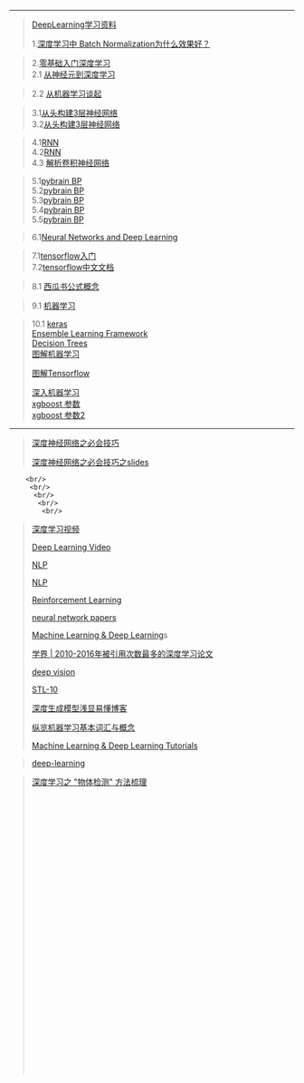 ------------
> [DeepLearning学习资料](http://blog.csdn.net/hjimce/article/details/45421595)
>
> 
>
> 1.[深度学习中 Batch Normalization为什么效果好？](https://www.zhihu.com/question/38102762)


> 2.[零基础入门深度学习](https://www.zybuluo.com/hanbingtao/note/433855)    <br/>
> 2.1 [从神经元到深度学习](http://www.cnblogs.com/subconscious/p/5058741.html?utm_source=qq&utm_medium=social) <br/>

> 2.2 [从机器学习谈起](http://www.cnblogs.com/subconscious/p/4107357.html?utm_source=qq&utm_medium=social) <br/>


> 3.1[从头构建3层神经网络](http://www.wildml.com/2015/09/implementing-a-neural-network-from-scratch/)   <br/>
> 3.2[从头构建3层神经网络](https://github.com/dennybritz/nn-from-scratch)    <br/>

> 4.1[RNN](http://www.wildml.com/2015/09/recurrent-neural-networks-tutorial-part-1-introduction-to-rnns/)    <br/>
> 4.2[RNN](http://neuralnetworksanddeeplearning.com/chap2.html)    <br/>4.3 [解析卷积神经网络](http://210.28.132.67/weixs/book/CNN_book.html)<br/>


> 5.1[pybrain BP](http://pybrain.org/docs/index.html) <br/>
> 5.2[pybrain BP](http://pybrain.org/pages/features)  <br/>
> 5.3[pybrain BP](https://github.com/pybrain/pybrain/blob/master/examples/supervised/neuralnets%2Bsvm/example_rnn.py) <br/>
> 5.4[pybrain BP](http://galaxy.agh.edu.pl/~vlsi/AI/backp_t_en/backprop.html) <br/>
> 5.5[pybrain BP](https://iamtrask.github.io/2015/07/12/basic-python-network/)    <br/>

> 6.1[Neural Networks and Deep Learning](https://hit-scir.gitbooks.io/neural-networks-and-deep-learning-zh_cn/content/)    <br/>

> 7.1[tensorflow入门](https://mp.weixin.qq.com/s?__biz=MzI1NTcxNjcyNg==&mid=2247483947&idx=1&sn=7a8ade5399d131d059534bfbdbcb50f4&chksm=ea30fe32dd477724cc1ec77090a1ef382c5279b8053772a64683f42b65a187acab6ea8086537&mpshare=1&scene=23&srcid=080749VQzSdovt5sfL2PJKix#rd) <br/>
> 7.2[tensorflow中文文档](http://tensorlayercn.readthedocs.io/zh/latest/)    <br/>

>8.1 [西瓜书公式概念](https://ahangchen.gitbooks.io/windy-afternoon/content/ml/melon/ch02.html)  <br/>

>9.1 [机器学习](https://github.com/MorvanZhou/tutorials) <br/>

>10.1 [keras](https://keras-cn.readthedocs.io/en/latest/for_beginners/keras_windows/)<br/>
> [Ensemble Learning Framework](http://elf-project.sourceforge.net/) <br/>
> [Decision Trees](https://www.autonlab.org/_media/tutorials/dtree18.pdf)   <br/>
> [图解机器学习](http://www.r2d3.us/%E5%9B%BE%E8%A7%A3%E6%9C%BA%E5%99%A8%E5%AD%A6%E4%B9%A0/)  <br/>
>
>[图解Tensorflow](https://github.com/yao62995/tensorflow)
>
> [深入机器学习](https://github.com/hangtwenty/dive-into-machine-learning)   <br/>
>[xgboost 参数](https://xgboost.readthedocs.io/en/latest/parameter.html)<br/>
> [xgboost 参数2](https://www.analyticsvidhya.com/blog/2016/03/complete-guide-parameter-tuning-xgboost-with-codes-python/)      <br/>



-----------------------------

> [深度神经网络之必会技巧](http://lamda.nju.edu.cn/weixs/project/CNNTricks/CNNTricks.html)
>
> [深度神经网络之必会技巧之slides](http://lamda.nju.edu.cn/weixs/slide/CNNTricks_slide.pdf)

        <br/>
         <br/>
          <br/>
           <br/>
            <br/>
> [深度学习视频](http://mooc.study.163.com/smartSpec/detail/1001319001.htm) <br/>
>
> [Deep Learning Video](http://videolectures.net/deeplearning2015_montreal/) <br/>
>
> [NLP](https://github.com/keon/awesome-nlp)
>
> [NLP](https://handong1587.github.io/deep_learning/2015/10/09/rnn-and-lstm.html)
>
> [Reinforcement Learning](http://www.wildml.com)
>
> [neural network papers](https://github.com/robertsdionne/neural-network-papers)
>
> [Machine Learning & Deep Learning](https://github.com/ujjwalkarn/Machine-Learning-Tutorials/blob/master/README.md)s
>
> [学界 | 2010-2016年被引用次数最多的深度学习论文](https://mp.weixin.qq.com/s?__biz=MzA3MzI4MjgzMw==&mid=2650716071&idx=1&sn=7aa209732425c6a52536fbb9012a09fd)
>
> [deep vision](https://github.com/kjw0612/awesome-deep-vision)
>
> [STL-10](http://rodrigob.github.io/are_we_there_yet/build/classification_datasets_results.html#53544c2d3130)
>
> [深度生成模型浅显易懂博客](http://www.inference.vc/page/4/)
>
> [纵览机器学习基本词汇与概念](https://mp.weixin.qq.com/s?__biz=MzA3MzI4MjgzMw==&mid=2650731623&idx=1&sn=4bbdc85b363d50ce44126230affec73b&chksm=871b3019b06cb90f94fb22649b91cd68970708f4da73440ff8a930803bed9c2a7dfd4c945758&mpshare=1&scene=23&srcid=1005Hj57s57FXix7TOai7T8c#rd%E4%BD%9C%E8%80%85%EF%BC%9A_%E6%98%B5%E7%A7%B0_%E5%B7%B2%E7%BB%8F%E8%A2%AB%E4%BD%BF%E7%94%A8%E9%93%BE%E6%8E%A5%EF%BC%9Ahttps://www.jianshu.com/p/fd55c2757718%E4%BE%86%E6%BA%90%EF%BC%9A%E7%AE%80%E4%B9%A6%E8%91%97%E4%BD%9C%E6%9D%83%E5%BD%92%E4%BD%9C%E8%80%85%E6%89%80%E6%9C%89%E3%80%82%E5%95%86%E4%B8%9A%E8%BD%AC%E8%BD%BD%E8%AF%B7%E8%81%94%E7%B3%BB%E4%BD%9C%E8%80%85%E8%8E%B7%E5%BE%97%E6%8E%88%E6%9D%83%EF%BC%8C%E9%9D%9E%E5%95%86%E4%B8%9A%E8%BD%AC%E8%BD%BD%E8%AF%B7%E6%B3%A8%E6%98%8E%E5%87%BA%E5%A4%84%E3%80%82)
>
> [Machine Learning & Deep Learning Tutorials](https://github.com/ujjwalkarn/Machine-Learning-Tutorials)

> [deep-learning](https://github.com/ChristosChristofidis/awesome-deep-learning)

> [ 深度学习之 "物体检测" 方法梳理](https://zhwhong.cn/2017/02/24/Detection-CNN/#)
>               <br/>
>                <br/>
>                  <br/>
>                   <br/>
>                    <br/>
>                     <br/> 
>                     <br/>
>                      <br/>
>                       <br/>
>                        <br/>
>                         <br/> 
>                         <br/> 
>                         <br/>
>                          <br/>
>                           <br/>
>                            <br/>
>                             <br/>
>                              <br/>
>                               <br/> <br/>
>                                <br/>
>                                 <br/>
>                                  <br/>
>                                   <br/>
>                                    <br/>
>                                     <br/>
>                                      <br/>
>                                       <br/>
>                                        <br/>
>
> ​                                    



